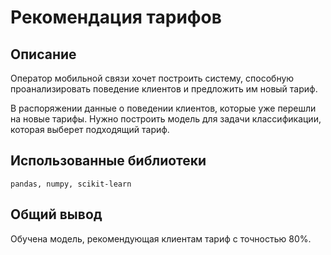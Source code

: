 # Рекомендация тарифов

## Описание

Оператор мобильной связи хочет построить систему, способную проанализировать поведение клиентов и предложить им новый тариф.

В распоряжении данные о поведении клиентов, которые уже перешли на новые тарифы. Нужно построить модель для задачи классификации, которая выберет подходящий тариф.

## Использованные библиотеки

`pandas, numpy, scikit-learn`

## Общий вывод

Обучена модель, рекомендующая клиентам тариф с точностью 80%.